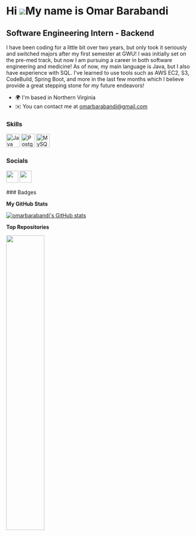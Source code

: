 Hi ![](https://user-images.githubusercontent.com/18350557/176309783-0785949b-9127-417c-8b55-ab5a4333674e.gif)My name is Omar Barabandi
======================================================================================================================================

Software Engineering Intern - Backend
-------------------------------------

I have been coding for a little bit over two years, but only took it seriously and switched majors after my first semester at GWU! I was initially set on the pre-med track, but now I am pursuing a career in both software engineering and medicine! As of now, my main language is Java, but I also have experience with SQL. I've learned to use tools such as AWS EC2, S3, CodeBuild, Spring Boot, and more in the last few months which I believe provide a great stepping stone for my future endeavors!

* 🌍  I'm based in Northern Virginia
* ✉️  You can contact me at [omarbarabandi@gmail.com](mailto:omarbarabandi@gmail.com)

### Skills

<p align="left">
<a href="https://www.oracle.com/java/" target="_blank" rel="noreferrer"><img src="https://raw.githubusercontent.com/danielcranney/readme-generator/main/public/icons/skills/java-colored.svg" width="36" height="36" alt="Java" /></a>
<a href="https://www.postgresql.org/" target="_blank" rel="noreferrer"><img src="https://raw.githubusercontent.com/danielcranney/readme-generator/main/public/icons/skills/postgresql-colored.svg" width="36" height="36" alt="PostgreSQL" /></a>
<a href="https://www.mysql.com/" target="_blank" rel="noreferrer"><img src="https://raw.githubusercontent.com/danielcranney/readme-generator/main/public/icons/skills/mysql-colored.svg" width="36" height="36" alt="MySQL" /></a>
</p>

### Socials

<p align="left"> <a href="https://www.github.com/omarbarabandi" target="_blank" rel="noreferrer"><img src="https://raw.githubusercontent.com/danielcranney/readme-generator/main/public/icons/socials/github.svg" width="32" height="32" /></a> <a href="https://www.linkedin.com/in/omar-barabandi" target="_blank" rel="noreferrer"><img src="https://raw.githubusercontent.com/danielcranney/readme-generator/main/public/icons/socials/linkedin.svg" width="32" height="32" /></a></p>
### Badges

<b>My GitHub Stats</b>

<a href="http://www.github.com/omarbarabandi"><img src="https://github-readme-stats.vercel.app/api?username=omarbarabandi&show_icons=true&hide=stars,prs,issues,contribs&title_color=0891b2&text_color=ffffff&icon_color=0891b2&bg_color=1c1917&hide_border=true&show_icons=true" alt="omarbarabandi's GitHub stats" /></a>

<b>Top Repositories</b>

<div width="100%" align="center"><a href="https://github.com/omarbarabandi/Twitter-Sentiment-Project" align="left"><img align="left" width="45%" src="https://github-readme-stats.vercel.app/api/pin/?username=omarbarabandi&repo=Twitter-Sentiment-Project&title_color=0891b2&text_color=ffffff&icon_color=0891b2&bg_color=1c1917&hide_border=true&locale=en" /></a></div><br /><br /><br /><br /><br /><br /><br />
